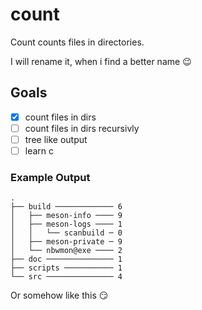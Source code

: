 # count
Count counts files in directories.

I will rename it, when i find a better name :wink:

## Goals
 - [x] count files in dirs
 - [ ] count files in dirs recursivly
 - [ ] tree like output
 - [ ] learn c
 
 ### Example Output
```
.
├── build ───────────── 6
│   ├── meson-info ──── 9
│   ├── meson-logs ──── 1
│   │   └── scanbuild ─ 0
│   ├── meson-private ─ 9
│   └── nbwmon@exe ──── 2
├── doc ─────────────── 1
├── scripts ─────────── 1
└── src ─────────────── 4
```
Or somehow like this :smirk:
